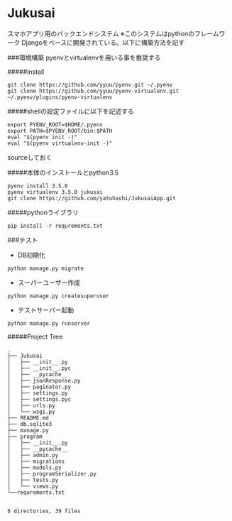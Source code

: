 # Jukusai

スマホアプリ用のバックエンドシステム
※このシステムはpythonのフレームワーク Djangoをベースに開発されている。以下に構築方法を記す

###環境構築
pyenvとvirtualenvを用いる事を推奨する

#####install

```
git clone https://github.com/yyuu/pyenv.git ~/.pyenv
git clone https://github.com/yyuu/pyenv-virtualenv.git ~/.pyenv/plugins/pyenv-virtualenv
```

#####shellの設定ファイルに以下を記述する

```
export PYENV_ROOT=$HOME/.pyenv
export PATH=$PYENV_ROOT/bin:$PATH
eval "$(pyenv init -)"
eval "$(pyenv virtualenv-init -)"
```
sourceしておく  

#####本体のインストールとpython3.5

```
pyenv install 3.5.0
pyenv virtualenv 3.5.0 jukusai
git clone https://github.com/yatuhashi/JukusaiApp.git
```

#####pythonライブラリ

```
pip install -r requrements.txt
```

###テスト

* DB初期化

```
python manage.py migrate
```

* スーパーユーザー作成

```
python manage.py createsuperuser
```


* テストサーバー起動

```
python manage.py runserver
```


#####Project Tree

```
.
├── Jukusai
│   ├── __init__.py
│   ├── __init__.pyc
│   ├── __pycache__
│   ├── jsonResponse.py
│   ├── paginator.py
│   ├── settings.py
│   ├── settings.pyc
│   ├── urls.py
│   └── wsgi.py
├── README.md
├── db.sqlite3
├── manage.py
├── program
│   ├── __init__.py
│   ├── __pycache__
│   ├── admin.py
│   ├── migrations
│   ├── models.py
│   ├── programSerializer.py
│   ├── tests.py
│   └── views.py
└──requrements.txt


6 directories, 39 files
```




